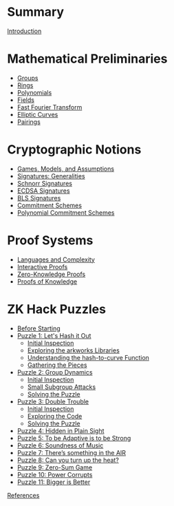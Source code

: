 # Summary

[Introduction](intro.md)

# Mathematical Preliminaries

- [Groups](mathematical-preliminaries/groups.md)
- [Rings]()
- [Polynomials](mathematical-preliminaries/polynomials.md)
- [Fields]()
- [Fast Fourier Transform]()
- [Elliptic Curves](mathematical-preliminaries/elliptic-curves.md)
- [Pairings](mathematical-preliminaries/pairings.md)

# Cryptographic Notions

- [Games, Models, and Assumptions](cryptographic-notions/games-models-and-assumptions.md)
- [Signatures: Generalities]()
- [Schnorr Signatures]()
- [ECDSA Signatures]()
- [BLS Signatures](cryptographic-notions/bls-signatures.md)
- [Commitment Schemes](cryptographic-notions/commitment-schemes.md)
- [Polynomial Commitment Schemes](cryptographic-notions/polynomial-commitment-schemes.md)

# Proof Systems

- [Languages and Complexity]()
- [Interactive Proofs]()
- [Zero-Knowledge Proofs]()
- [Proofs of Knowledge]()

# ZK Hack Puzzles

- [Before Starting](zk-hack-puzzles/before-starting.md)
- [Puzzle 1: Let's Hash it Out](zk-hack-puzzles/puzzle-01/intro.md)
    - [Initial Inspection](zk-hack-puzzles/puzzle-01/initial-inspection.md)
    - [Exploring the arkworks Libraries](zk-hack-puzzles/puzzle-01/exploring-the-arkworks-libraries.md)
    - [Understanding the hash-to-curve Function](zk-hack-puzzles/puzzle-01/understanding-the-hash-to-curve-function.md)
    - [Gathering the Pieces](zk-hack-puzzles/puzzle-01/gathering-the-pieces.md)
- [Puzzle 2: Group Dynamics](zk-hack-puzzles/puzzle-02/intro.md)
    - [Initial Inspection](zk-hack-puzzles/puzzle-02/initial-inspection.md)
    - [Small Subgroup Attacks](zk-hack-puzzles/puzzle-02/small-subgroup-attacks.md)
    - [Solving the Puzzle](zk-hack-puzzles/puzzle-02/solving-the-puzzle.md)
- [Puzzle 3: Double Trouble](zk-hack-puzzles/puzzle-03/intro.md)
    - [Initial Inspection](zk-hack-puzzles/puzzle-03/initial-inspection.md)
    - [Exploring the Code](zk-hack-puzzles/puzzle-03/exploring-the-code.md)
    - [Solving the Puzzle](zk-hack-puzzles/puzzle-03/solving-the-puzzle.md)
- [Puzzle 4: Hidden in Plain Sight]()
- [Puzzle 5: To be Adaptive is to be Strong]()
- [Puzzle 6: Soundness of Music]()
- [Puzzle 7: There’s something in the AIR]()
- [Puzzle 8: Can you turn up the heat?]()
- [Puzzle 9: Zero-Sum Game]()
- [Puzzle 10: Power Corrupts]()
- [Puzzle 11: Bigger is Better]()

[References](references.md)
